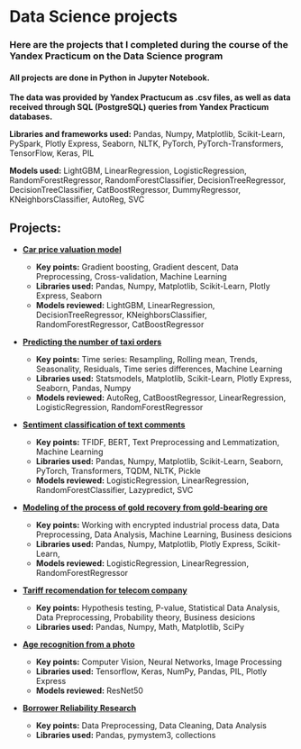 # Data Science projects

### Here are the projects that I completed during the course of the Yandex Practicum on the Data Science program

#### **All projects are done in Python in Jupyter Notebook.**

**The data was provided by Yandex Practucum as .csv files, as well as data received through SQL (PostgreSQL) queries from Yandex Practicum databases.**

**Libraries and frameworks used:** Pandas, Numpy, Matplotlib, Scikit-Learn, PySpark, Plotly Express, Seaborn, NLTK, PyTorch, PyTorch-Transformers, TensorFlow, Keras, PIL

**Models used:** LightGBM,  LinearRegression, LogisticRegression, RandomForestRegressor, RandomForestClassifier, DecisionTreeRegressor, DecisionTreeClassifier, CatBoostRegressor, DummyRegressor, KNeighborsClassifier, AutoReg, SVC

## Projects:
- [**Car price valuation model**](https://nbviewer.jupyter.org/github/Andrey-Kosov/Projects/blob/main/car_price_valuation_model/car_price_evaluation.ipynb)
  - **Key points:** Gradient boosting, Gradient descent, Data Preprocessing, Cross-validation, Machine Learning
  - **Libraries used:** Pandas, Numpy, Matplotlib, Scikit-Learn, Plotly Express, Seaborn
  - **Models reviewed:** LightGBM, LinearRegression, DecisionTreeRegressor, KNeighborsClassifier, RandomForestRegressor, CatBoostRegressor
  
- [**Predicting the number of taxi orders**](https://nbviewer.jupyter.org/github/Andrey-Kosov/Projects/blob/main/time_series_taxi_orders/time_series_taxi_orders_prediction.ipynb)
  - **Key points:** Time series: Resampling, Rolling mean, Trends, Seasonality, Residuals, Time series differences, Machine Learning
  - **Libraries used:** Statsmodels, Matplotlib, Scikit-Learn, Plotly Express, Seaborn, Pandas, Numpy
  - **Models reviewed:** AutoReg, CatBoostRegressor, LinearRegression, LogisticRegression, RandomForestRegressor 
  
- [**Sentiment classification of text comments**](https://github.com/Andrey-Kosov/Projects/tree/main/text_comments_classification)
  - **Key points:** TFIDF, BERT, Text Preprocessing and Lemmatization, Machine Learning
  - **Libraries used:** Pandas, Numpy, Matplotlib, Scikit-Learn, Seaborn, PyTorch, Transformers, TQDM, NLTK, Pickle
  - **Models reviewed:** LogisticRegression, LinearRegression, RandomForestClassifier, Lazypredict, SVC
  
- [**Modeling of the process of gold recovery from gold-bearing ore**](https://nbviewer.jupyter.org/github/Andrey-Kosov/Projects/blob/main/gold_recovery_model/gold_recovery_model.ipynb)
  - **Key points:** Working with encrypted industrial process data, Data Preprocessing, Data Analysis, Machine Learning, Business desicions
  - **Libraries used:** Pandas, Numpy, Matplotlib, Plotly Express, Scikit-Learn,
  - **Models reviewed:** LogisticRegression, LinearRegression, RandomForestRegressor
  
- [**Tariff recomendation for telecom company**](https://nbviewer.jupyter.org/github/Andrey-Kosov/Projects/blob/main/hypothesis_testing_tariff_selection/hypothesis_testing_tariff_recomendation.ipynb)
  - **Key points:** Hypothesis testing, P-value, Statistical Data Analysis, Data Preprocessing, Probability theory, Business desicions
  - **Libraries used:** Pandas, Numpy, Math, Matplotlib, SciPy 

- [**Age recognition from a photo**](https://nbviewer.jupyter.org/github/Andrey-Kosov/Projects/blob/main/computer_vision_age_recognition/computer_vision.ipynb)
  - **Key points:** Computer Vision, Neural Networks, Image Processing
  - **Libraries used:** Tensorflow, Keras, NumPy, Pandas, PIL, Plotly Express
  - **Models reviewed:** ResNet50

- [**Borrower Reliability Research**](https://nbviewer.jupyter.org/github/Andrey-Kosov/Projects/blob/main/preprocessing/preprocessing.ipynb)
  - **Key points:** Data Preprocessing, Data Cleaning, Data Analysis
  - **Libraries used:** Pandas, pymystem3, collections

